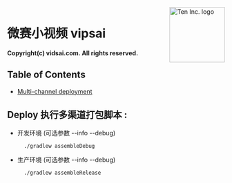 <img src="https://d3heg6bx5jbtwp.cloudfront.net/static/b807/site/img/cf_logo.png" alt="Ten Inc. logo" title="Ten" align="right" height="128" width="128" />


# 微赛小视频 vipsai



**Copyright(c) __vidsai.com__. All rights reserved.**


## Table of Contents
 
  * [Multi-channel deployment](#deploy)



## Deploy 执行多渠道打包脚本 : 
  
  - 开发环境 (可选参数 --info --debug)
  
      ```shell
        ./gradlew assembleDebug 
      ``` 
  
  
  
  - 生产环境 (可选参数 --info --debug)
  
      ```shell
        ./gradlew assembleRelease
      ``` 
  
  

